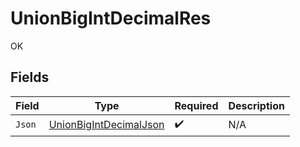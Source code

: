 # UnionBigIntDecimalRes

OK


## Fields

| Field                                                                       | Type                                                                        | Required                                                                    | Description                                                                 |
| --------------------------------------------------------------------------- | --------------------------------------------------------------------------- | --------------------------------------------------------------------------- | --------------------------------------------------------------------------- |
| `Json`                                                                      | [UnionBigIntDecimalJson](../../Models/Operations/UnionBigIntDecimalJson.md) | :heavy_check_mark:                                                          | N/A                                                                         |